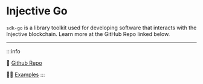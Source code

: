 # Injective Go

`sdk-go` is a library toolkit used for developing software that interacts with the Injective blockchain. Learn more at the GitHub Repo linked below.

***

:::info

:wrench: [Github Repo](https://github.com/InjectiveLabs/sdk-go/)

:student: [Examples](https://github.com/InjectiveLabs/sdk-go/tree/master/examples) :::
